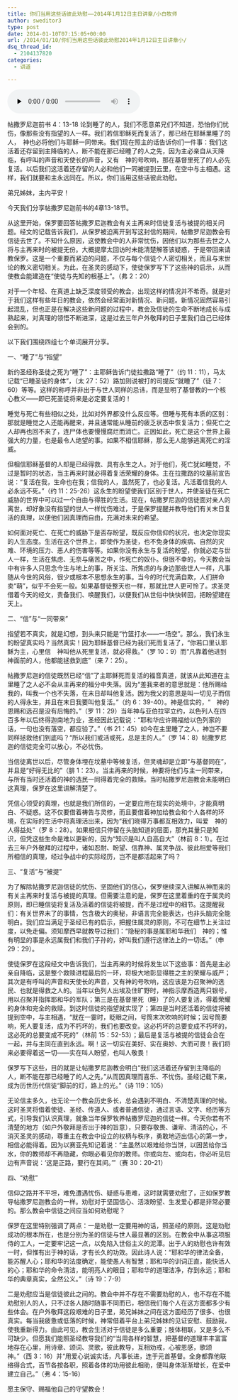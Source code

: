 ```yaml
---
title: 你们当用这些话彼此劝慰——2014年1月12日主日讲章/小白牧师
author: sweditor3
type: post
date: 2014-01-10T07:15:05+00:00
url: /2014/01/10/你们当用这些话彼此劝慰2014年1月12日主日讲章小/
dsq_thread_id:
  - 2104137820
categories:
  - 讲道

---
```

<div id="c-9955" class="grandmp3">
  <audio src="https://t5.shwchurch.org/wp-content/uploads/2014/01/2014年1月12日讲道录音.mp3" controls false preload="none" autobuffer="false"></audio>
</div>

帖撒罗尼迦前书 4：13-18 论到睡了的人，我们不愿意弟兄们不知道，恐怕你们忧伤，像那些没有指望的人一样。我们若信耶稣死而复活了，那已经在耶稣里睡了的人，　神也必将他们与耶稣一同带来。我们现在照主的话告诉你们一件事：我们这活着还存留到主降临的人，断不能在那已经睡了的人之先，因为主必亲自从天降临，有呼叫的声音和天使长的声音，又有　神的号吹响，那在基督里死了的人必先复活。以后我们这活着还存留的人必和他们一同被提到云里，在空中与主相遇。这样，我们就要和主永远同在。所以，你们当用这些话彼此劝慰。

弟兄姊妹，主内平安！

今天我们分享帖撒罗尼迦前书的4章13-18节。

从这里开始，保罗要回答帖撒罗尼迦教会有关主再来时信徒复活与被提的相关问题。经文的记载告诉我们，从保罗被迫离开到写这封信的期间，帖撒罗尼迦教会有信徒去世了。不知什么原因，这使教会中的人非常忧伤，因他们以为那些去世之人将与主再来时的被提无份。大概提摩太回访时未能清楚解答该疑惑，于是带回来请教保罗。这是一个重要而紧迫的问题，不仅与每个信徒个人密切相关，而且与末世论的教义密切相关。为此，在圣灵的感动下，使徒保罗写下了这些神的启示，从而使教会能建造在“使徒与先知的根基上”。（弗 2：20）
  
对于一个年轻、在真道上缺乏深度领受的教会，出现这样的情况并不希奇。就是对于我们这样有些年日的教会，依然会经常面对新情况、新问题。新情况固然容易引起混乱，但也正是在解决这些新问题的过程中，教会及信徒的生命不断地成长与成熟起来，对真理的领悟不断进深，这是过去三年户外敬拜的日子里我们自己已经体会到的。

以下我们围绕四组七个单词展开分享。

一、“睡了”与“指望”

新约圣经称圣徒之死为“睡了”：主耶稣告诉门徒拉撒路“睡了”（约 11：11），马太记载“已睡圣徒的身体”，（太 27：52）路加则说被打的司提反“就睡了”（徒 7：60）等等。这样的称呼并非出于与世人同样的忌讳，而是显明了基督教的一个核心教义——即已死圣徒将来是必定要复活的！

睡觉与死亡有些相似之处，比如对外界都没什么反应等。但睡与死有本质的区别：那就是睡觉之人还能再醒来，并且通常能从睡前的疲乏状态中恢复活力；但死亡之人却再也回不来了，连尸体也要慢慢腐烂而消亡。正因如此，死亡是这个世界上最强大的力量，也是最令人绝望的事。如果不相信耶稣，那么无人能够逃离死亡的淫威。
  
但相信耶稣基督的人却是已经得救、具有永生之人。对于他们，死亡犹如睡觉，不过是暂时的状态，当主再来时就必得着复活荣耀的身体。主在拉撒路的坟墓前宣告说：“复活在我，生命也在我；信我的人，虽然死了，也必复活。凡活着信我的人必永远不死。”（约 11：25-26）这永生的盼望使我们区别于世人，并使圣徒在死亡威胁的世界中可以过一个自由与得胜的生活。现在，帖撒罗尼迦的信徒面对亲人的离世，却好象没有指望的世人一样忧伤难过，于是保罗提醒并教导他们有关末日复活的真理，以便他们因真理而自由，充满对未来的希望。

如何面对死亡、在死亡的威胁下是否存盼望，既反应你信仰的状况，也决定你现实的人生态度。生活在这个世界上，即使作为圣徒，也不免身体的疾病、自然的灾难、环境的压力、恶人的伤害等等。如果你没有永生与复活的盼望，你就必定与世人一样，生活在焦虑、无奈与痛苦之中，作死亡的奴仆。但很不幸的，今天教会当中有许多人只思念今生与地上的事，所关注、所焦虑的与身边那些世人一样，凡事随从今世的风俗，很少或根本不思想永生的事。当今的时代充满自欺，人们拼命卖“萌”，似乎不会死一般。如果基督徒整天也一样，那就比世人更可怜了。求圣灵借着今天的经文，责备我们、唤醒我们，以便我们从世俗中快快转回，把盼望建在天上。

二、“信”与“一同带来”

指望若不真实，就是幻想，到头来只能是“竹篮打水——一场空”。那么，我们永生的盼望真实吗？当然真实！因为耶稣基督已经为我们死而复活了，“你若口里认耶稣为主，心里信　神叫他从死里复活，就必得救。”（罗 10：9）而“凡靠着他进到　神面前的人，他都能拯救到底”（来 7：25）。

帖撒罗尼迦的信徒既然已经“信”了主耶稣死而复活的福音真道，就该从此知道在主里睡了之人必不会从主再来的福分中失落。因为“差我来者的意思就是：他所赐给我的，叫我一个也不失落，在末日却叫他复活。因为我父的意思是叫一切见子而信的人得永生，并且在末日我要叫他复活。”（约 6：39-40）。神是信实的，“　神的恩赐和选召是没有后悔的。”（罗 11：29）当年神与亚伯拉罕立约，以色列人在四百多年以后终得迦南地为业，圣经因此记载说：“耶和华应许赐福给以色列家的话，一句也没有落空，都应验了。”（书 21：45）如今在主里睡了之人，神岂不要同样拯救他们到底吗？“所以我们或活或死，总是主的人。”（罗 14：8）帖撒罗尼迦的信徒完全可以放心，不必忧伤。

当信徒离世以后，尽管身体埋在坟墓中等候复活，但灵魂却是立即“与基督同在”，并且是“好得无比的”（腓 1：23）。当主再来的时候，神要将他们与主一同带来，与所有当时还活着的神的选民一同得着完全的救赎。当时帖撒罗尼迦教会未能明白这真理，保罗在这里讲解清楚了。

凭信心领受的真理，也就是我们所信的，一定要应用在现实的处境中，才能真明白、不疑惑。这不仅要借着祷告与灵修，而且要借着神加给教会和个人各样的环境，在实际的生活中将真理活出来，因为“我们晓得万事都互相效力，叫爱　神的人得益处”（罗 8：28）。如果相信只停留在头脑知道的层面，那充其量只是知识，但凭这些生命是难以更新的，因为“知识是叫人自高自大”（林前 8：1）。在过去三年户外敬拜的过程中，诸如忍耐、盼望、信靠神、属灵争战、彼此相爱等我们所相信的真理，经过争战中的实际经历，岂不是都活起来了吗？

三、“复活”与“被提”

为了解除帖撒罗尼迦信徒的忧伤、坚固他们的信心，保罗继续深入讲解从神而来的有关主再来时复活与被提的真理。但需要注意的是，保罗在这里着重的在于属灵的原则，即已睡信徒将复活及活着的信徒将被提，而不是过程中的细节。这提醒我们：有关世界末了的事情，包含极大的奥秘，非语言完全能表达，也非头脑完全能明白。我们应当满足于圣经已有的启示，把握住属灵的原则，不可在细节上关注过度，以免走偏。须知摩西早就教导过我们：“隐秘的事是属耶和华我们　神的；惟有明显的事是永远属我们和我们子孙的，好叫我们遵行这律法上的一切话。”（申 29：29）。

使徒保罗在这段经文中告诉我们，当主再来的时候将发生以下这些事：首先是主必亲自降临，这是整个救赎进程最后的一环，将极大地彰显得胜之主的荣耀与威严；其次是有呼叫的声音和天使长的声音，又有神的号吹响，这应该是为召聚神的选民、也就是得救之人的。当年以色列人出埃及住旷野时，神指示摩西造两只银号，用以召聚并指挥耶和华的军队；第三是在基督里死（睡）了的人要复活，得着荣耀的身体和完全的救赎。到这时信徒的指望就实现了；第四是当时还活着的信徒将被提到空中，与主相遇，“就在一霎时，眨眼之间，号筒末次吹响的时候；因号筒要响，死人要复活，成为不朽坏的，我们也要改变。这必朽坏的总要变成不朽坏的，这必死的总要变成不死的”（林前 15：52-53）；最后是复活与被提的信徒会合在一起，并与主同在直到永远。啊！这一切实在美好、实在奥妙、大而可畏！我们将来必要得着这一切——实在叫人盼望，也叫人敬畏！
  
保罗写下这些，目的就是让帖撒罗尼迦教会明白“我们这活着还存留到主降临的人，断不能在那已经睡了的人之先，”从而因真理而喜乐、不忧伤。圣经记载下来，成为历世历代信徒“脚前的灯，路上的光。”（诗 119：105）

无论信主多久，也无论一个教会历史多长，总会遇到不明白、不清楚真理的时候。这时圣灵将借着使徒、圣经、传道人、或者普通信徒，通过言语、文字、经历等方式，引导我们认识真理，就象当年保罗牧养帖撒罗尼迦的信徒一样。今天你若有不清楚的地方（如户外敬拜是否出于神的旨意），只要存敬畏、谦卑、清洁的心，不消灭圣灵的感动，尊重主在教会中设立的权柄与秩序，勇敢地迈出信心的第一步，相信必能得着。因为以赛亚先知记着说：“主虽然以艰难给你当饼，以困苦给你当水，你的教师却不再隐藏，你眼必看见你的教师。你或向左、或向右，你必听见后边有声音说：‘这是正路，要行在其间。’”（赛 30：20-21）

四、“劝慰”

信仰之路并不平坦，难免遭遇忧伤、疑惑与患难，这时就需要劝慰了，正如保罗教导帖撒罗尼迦教会的一样。劝慰对于坚固信心、活泼盼望、生发爱心都是非常必要的。那么教会中信徒之间应当如何劝慰呢？

保罗在这里特别强调了两点：一是劝慰一定要用神的话，照圣经的原则。这是劝慰成功的根本所在，也是分别为圣的信徒与世人最显著的区别。在教会中从事这项服侍的工人，一定要牢记这一点，以免陷入世俗主义的泥潭。出于人的劝慰也许有效一时，但惟有出于神的话，才有长久的功效。因此诗人说：“耶和华的律法全备，能苏醒人心；耶和华的法度确定，能使愚人有智慧；耶和华的训词正直，能快活人的心；耶和华的命令清洁，能明亮人的眼目；耶和华的道理洁净，存到永远；耶和华的典章真实，全然公义。”（诗 19：7-9）

二是劝慰应当是信徒彼此之间的。教会中并不存在不需要劝慰的人，也不存在不能劝慰别人的人，只不过各人随时随事不同而已，相信我们每个人在这方面都多少有些体会。在户外敬拜这段艰难的日子里，弟兄姊妹之间在这方面经历了很多、也很真实。每当我疲惫或低落的时候，神常借着平台上弟兄姊妹的见证安慰、鼓励我，使我重新得力。由此可见，教会生活对于信徒是多么重要；肢体相联，又是多么不可缺少。但愿我们能照圣经教导我们的“当用各样的智慧，把基督的道理丰丰富富地存在心里，用诗章、颂词、灵歌，彼此教导，互相劝戒，心被恩感，歌颂　神。”（西 3：16）并“用爱心说诚实话，凡事长进，连于元首基督。全身都靠他联络得合式，百节各按各职，照着各体的功用彼此相助，便叫身体渐渐增长，在爱中建立自己。”（弗 4：15-16）

愿主保守、赐福他自己的守望教会！